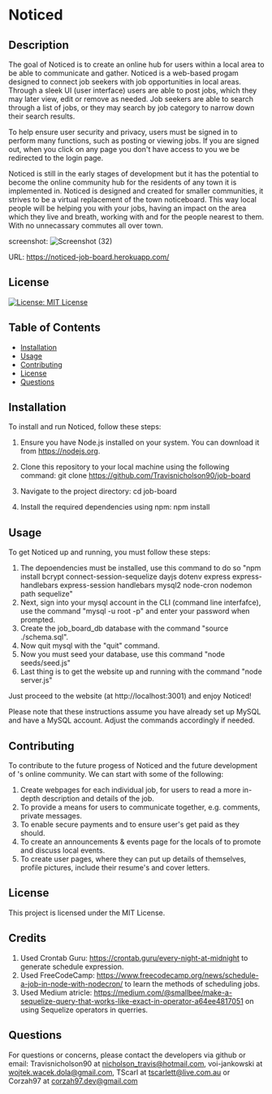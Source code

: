# Noticed

## Description

The goal of Noticed is to create an online hub for users within a local area to be able to communicate and gather. Noticed is a web-based progam designed to connect job seekers with job opportunities in local areas. Through a sleek UI (user interface) users are able to post jobs, which they may later view, edit or remove as needed. Job seekers are able to search through a list of jobs, or they may search by job category to narrow down their search results.

To help ensure user security and privacy, users must be signed in to perform many functions, such as posting or viewing jobs. If you are signed out, when you click on any page you don't have access to you we be redirected to the login page.

Noticed is still in the early stages of development but it has the potential to become the online community hub for the residents of any town it is implemented in. Noticed is designed and created for smaller communities, it strives to be a virtual replacement of the town noticeboard. This way local people will be helping you with your jobs, having an impact on the area which they live and breath, working with and for the people nearest to them. With no unnecassary commutes all over town.

screenshot:
![Screenshot (32)](https://github.com/Travisnicholson90/job-board/assets/123338043/3db499ce-8848-4051-8b96-3125a9599c92)

URL: https://noticed-job-board.herokuapp.com/

## License

[![License: MIT License](https://img.shields.io/badge/MIT-License-blue.svg)](https://opensource.org/licenses/MITLicense)

## Table of Contents

- [Installation](#installation)
- [Usage](#usage)
- [Contributing](#contributing)
- [License](#license)
- [Questions](#questions)

## Installation

To install and run Noticed, follow these steps:

1. Ensure you have Node.js installed on your system. You can download it from https://nodejs.org.

2. Clone this repository to your local machine using the following command:
git clone https://github.com/Travisnicholson90/job-board 

3. Navigate to the project directory:
cd job-board

4. Install the required dependencies using npm:
npm install

## Usage

To get Noticed up and running, you must follow these steps:
1. The depoendencies must be installed, use this command to do so "npm install bcrypt connect-session-sequelize dayjs dotenv express express-handlebars express-session handlebars mysql2 node-cron nodemon path sequelize"
2. Next, sign into your mysql account in the CLI (command line interfafce), use the command "mysql -u root -p" and enter your password when prompted.
3. Create the job_board_db database with the command "source ./schema.sql".
4. Now quit mysql with the "quit" command.
5. Now you must seed your database, use this command "node seeds/seed.js"
6. Last thing is to get the website up and running with the command "node server.js"

Just proceed to the website (at http://localhost:3001) and enjoy Noticed!

Please note that these instructions assume you have already set up MySQL and have a MySQL account. Adjust the commands accordingly if needed.

## Contributing

To contribute to the future progess of Noticed and the future development of <town name>'s online community. We can start with some of the following:
1. Create webpages for each individual job, for users to read a more in-depth description and details of the job.
2. To provide a means for users to communicate together, e.g. comments, private messages.
3. To enable secure payments and to ensure user's get paid as they should.
4. To create an announcements & events page for the locals of <town name> to promote and discuss local events.
5. To create user pages, where they can put up details of themselves, profile pictures, include their resume's and cover letters.

## License

This project is licensed under the MIT License.

## Credits

1. Used Crontab Guru: https://crontab.guru/every-night-at-midnight to generate schedule expression.
2. Used FreeCodeCamp: https://www.freecodecamp.org/news/schedule-a-job-in-node-with-nodecron/ to learn the methods of scheduling jobs.
3. Used Medium atricle: https://medium.com/@smallbee/make-a-sequelize-query-that-works-like-exact-in-operator-a64ee4817051 on using Sequelize operators in querries.

## Questions

For questions or concerns, please contact the developers via github or email: Travisnicholson90 at nicholson_travis@hotmail.com, voi-jankowski at wojtek.wacek.dola@gmail.com, TScarl at tscarlett@live.com.au or Corzah97 at corzah97.dev@gmail.com
